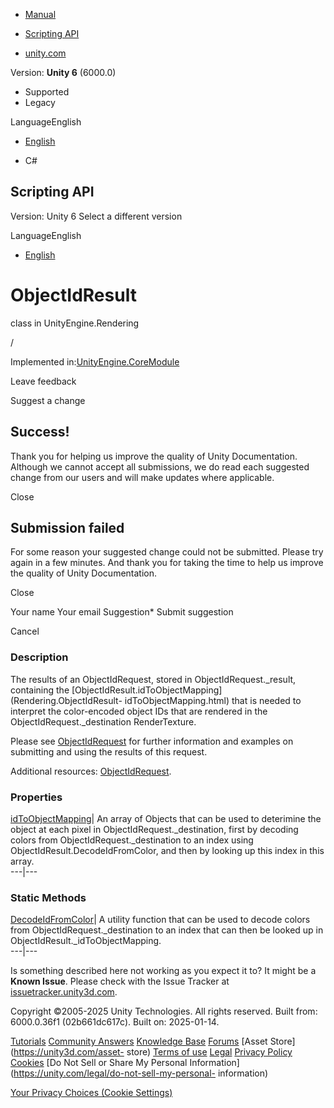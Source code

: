[ ]()

  * [Manual](../Manual/index.html)
  * [Scripting API](../ScriptReference/index.html)

  * [unity.com](https://unity.com/)

Version: **Unity 6** (6000.0)

  * Supported
  * Legacy

LanguageEnglish

  * [English]()

  * C#

[ ](https://docs.unity3d.com)

## Scripting API

Version: Unity 6 Select a different version

LanguageEnglish

  * [English]()

# ObjectIdResult

class in UnityEngine.Rendering

/

Implemented in:[UnityEngine.CoreModule](UnityEngine.CoreModule.html)

Leave feedback

Suggest a change

## Success!

Thank you for helping us improve the quality of Unity Documentation. Although
we cannot accept all submissions, we do read each suggested change from our
users and will make updates where applicable.

Close

## Submission failed

For some reason your suggested change could not be submitted. Please <a>try
again</a> in a few minutes. And thank you for taking the time to help us
improve the quality of Unity Documentation.

Close

Your name Your email Suggestion* Submit suggestion

Cancel

[ ]()

### Description

The results of an ObjectIdRequest, stored in ObjectIdRequest._result,
containing the [ObjectIdResult.idToObjectMapping](Rendering.ObjectIdResult-
idToObjectMapping.html) that is needed to interpret the color-encoded object
IDs that are rendered in the ObjectIdRequest._destination RenderTexture.

Please see [ObjectIdRequest](Rendering.ObjectIdRequest.html) for further
information and examples on submitting and using the results of this request.  
  
Additional resources: [ObjectIdRequest](Rendering.ObjectIdRequest.html).

### Properties

[idToObjectMapping](Rendering.ObjectIdResult-idToObjectMapping.html)|  An
array of Objects that can be used to deterimine the object at each pixel in
ObjectIdRequest._destination, first by decoding colors from
ObjectIdRequest._destination to an index using
ObjectIdResult.DecodeIdFromColor, and then by looking up this index in this
array.  
---|---  
  
### Static Methods

[DecodeIdFromColor](Rendering.ObjectIdResult.DecodeIdFromColor.html)|  A
utility function that can be used to decode colors from
ObjectIdRequest._destination to an index that can then be looked up in
ObjectIdResult._idToObjectMapping.  
---|---  
  
Is something described here not working as you expect it to? It might be a
**Known Issue**. Please check with the Issue Tracker at
[issuetracker.unity3d.com](https://issuetracker.unity3d.com).

Copyright ©2005-2025 Unity Technologies. All rights reserved. Built from:
6000.0.36f1 (02b661dc617c). Built on: 2025-01-14.

[Tutorials](https://unity3d.com/learn) [Community
Answers](https://answers.unity3d.com) [Knowledge
Base](https://support.unity3d.com/hc/en-us)
[Forums](https://forum.unity3d.com) [Asset Store](https://unity3d.com/asset-
store) [Terms of use](https://docs.unity3d.com/Manual/TermsOfUse.html)
[Legal](https://unity.com/legal) [Privacy
Policy](https://unity.com/legal/privacy-policy)
[Cookies](https://unity.com/legal/cookie-policy) [Do Not Sell or Share My
Personal Information](https://unity.com/legal/do-not-sell-my-personal-
information)

[Your Privacy Choices (Cookie Settings)](javascript:void\(0\);)

